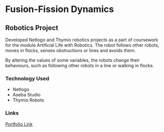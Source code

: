# Fusion-Fission Dynamics

## Robotics Project
Developed Netlogo and Thymio robotics projects as a part of coursework for the module Artificial Life with Robotics. The robot follows other robots, moves in flocks, senses obstructions or lines and avoids them.

By altering the values of some variables, the robots change their behaviours, such as following other robots in a line or walking in flocks.

### Technology Used
  * Netlogo
  * Aseba Studio
  * Thymio Robots

### Links
[Portfolio Link](https://suhaibashraf.github.io/Portfolio/fusion-fission-dynamics)
